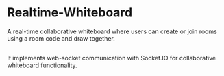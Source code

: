 # Realtime-Whiteboard 
A real-time collaborative whiteboard where users can create or join rooms using a room code and draw together.
##
It implements web-socket communication with Socket.IO for collaborative whiteboard functionality.